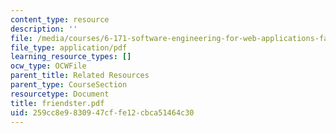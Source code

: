 ```yaml
---
content_type: resource
description: ''
file: /media/courses/6-171-software-engineering-for-web-applications-fall-2003/259cc8e9830947cffe12cbca51464c30_friendster.pdf
file_type: application/pdf
learning_resource_types: []
ocw_type: OCWFile
parent_title: Related Resources
parent_type: CourseSection
resourcetype: Document
title: friendster.pdf
uid: 259cc8e9-8309-47cf-fe12-cbca51464c30
---
```

